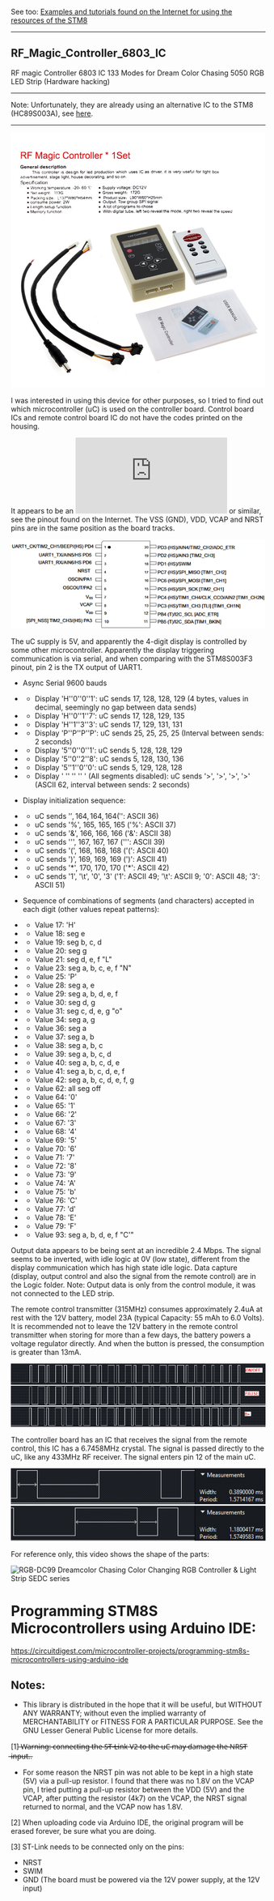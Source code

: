 See too: [Examples and tutorials found on the Internet for using the resources of the STM8](https://github.com/rtek1000/STM8S-examples)

----------

## RF_Magic_Controller_6803_IC
RF magic Controller 6803 IC 133 Modes for Dream Color Chasing 5050 RGB LED Strip (Hardware hacking)

--------

Note: Unfortunately, they are already using an alternative IC to the STM8 (HC89S003A), see [here](https://github.com/rtek1000/RF_Magic_Controller_6803_IC/tree/main/Non_STM8_Board).

--------

![alt text](https://raw.githubusercontent.com/rtek1000/RF_Magic_Controller_6803_IC/main/Description.jpg?raw=true)

I was interested in using this device for other purposes, so I tried to find out which microcontroller (uC) is used on the controller board. Control board ICs and remote control board IC do not have the codes printed on the housing.

It appears to be an ![STM8S103F3](https://www.st.com/en/microcontrollers-microprocessors/stm8s103f3.html) or similar, see the pinout found on the Internet. The VSS (GND), VDD, VCAP and NRST pins are in the same position as the board tracks.

![alt text](https://raw.githubusercontent.com/rtek1000/RF_Magic_Controller_6803_IC/main/STM8S103F3.png?raw=true)

The uC supply is 5V, and apparently the 4-digit display is controlled by some other microcontroller.
Apparently the display triggering communication is via serial, and when comparing with the STM8S003F3 pinout, pin 2 is the TX output of UART1.
- Async Serial 9600 bauds
- - Display 'H''0''0''1': uC sends 17, 128, 128, 129 (4 bytes, values in decimal, seemingly no gap between data sends)
- - Display 'H''0''1''7': uC sends 17, 128, 129, 135
- - Display 'H''1''3''3': uC sends 17, 129, 131, 131
- - Display 'P''P''P''P': uC sends 25, 25, 25, 25 (Interval between sends: 2 seconds)
- - Display '5''0''0''1': uC sends 5, 128, 128, 129
- - Display '5''0''2''8': uC sends 5, 128, 130, 136
- - Display '5''1''0''0': uC sends 5, 129, 128, 128
- - Display ' '' '' '' ' (All segments disabled): uC sends '>', '>', '>', '>' (ASCII 62, interval between sends: 2 seconds) 

- Display initialization sequence:
- - uC sends '$', 164, 164, 164 ('$': ASCII 36)
- - uC sends '%', 165, 165, 165 ('%': ASCII 37)
- - uC sends '&', 166, 166, 166 ('&': ASCII 38)
- - uC sends ''', 167, 167, 167 (''': ASCII 39)
- - uC sends '(', 168, 168, 168 ('(': ASCII 40)
- - uC sends ')', 169, 169, 169 (')': ASCII 41)
- - uC sends '\*', 170, 170, 170 ('\*': ASCII 42)
- - uC sends '1', '\t', '0', '3' ('1': ASCII 49; '\t': ASCII 9; '0': ASCII 48; '3': ASCII 51)

- Sequence of combinations of segments (and characters) accepted in each digit (other values repeat patterns):
- - Value 17: 'H'
- - Value 18: seg e
- - Value 19: seg b, c, d
- - Value 20: seg g
- - Value 21: seg d, e, f "L"
- - Value 23: seg a, b, c, e, f "N"
- - Value 25: 'P'
- - Value 28: seg a, e
- - Value 29: seg a, b, d, e, f
- - Value 30: seg d, g
- - Value 31: seg c, d, e, g "o"
- - Value 34: seg a, g
- - Value 36: seg a
- - Value 37: seg a, b
- - Value 38: seg a, b, c
- - Value 39: seg a, b, c, d
- - Value 40: seg a, b, c, d, e
- - Value 41: seg a, b, c, d, e, f
- - Value 42: seg a, b, c, d, e, f, g
- - Value 62: all seg off
- - Value 64: '0'
- - Value 65: '1'
- - Value 66: '2'
- - Value 67: '3'
- - Value 68: '4'
- - Value 69: '5'
- - Value 70: '6'
- - Value 71: '7'
- - Value 72: '8'
- - Value 73: '9'
- - Value 74: 'A'
- - Value 75: 'b'
- - Value 76: 'C'
- - Value 77: 'd'
- - Value 78: 'E'
- - Value 79: 'F'
- - Value 93: seg a, b, d, e, f "C'"

Output data appears to be being sent at an incredible 2.4 Mbps. The signal seems to be inverted, with idle logic at 0V (low state), different from the display communication which has high state idle logic. Data capture (display, output control and also the signal from the remote control) are in the Logic folder. Note: Output data is only from the control module, it was not connected to the LED strip.

The remote control transmitter (315MHz) consumes approximately 2.4uA at rest with the 12V battery, model 23A (typical Capacity: 55 mAh to 6.0 Volts). It is recommended not to leave the 12V battery in the remote control transmitter when storing for more than a few days, the battery powers a voltage regulator directly. And when the button is pressed, the consumption is greater than 13mA. 

![alt text](https://raw.githubusercontent.com/rtek1000/RF_Magic_Controller_6803_IC/main/Remote_control.png?raw=true)

The controller board has an IC that receives the signal from the remote control, this IC has a 6.7458MHz crystal. The signal is passed directly to the uC, like any 433MHz RF receiver. The signal enters pin 12 of the main uC.

![alt text](https://raw.githubusercontent.com/rtek1000/RF_Magic_Controller_6803_IC/main/Remote_control2.png?raw=true)

For reference only, this video shows the shape of the parts:

![RGB-DC99 Dreamcolor Chasing Color Changing RGB Controller & Light Strip SEDC series](https://www.youtube.com/watch?v=fhb3GJJXOHg)

# Programming STM8S Microcontrollers using Arduino IDE:

https://circuitdigest.com/microcontroller-projects/programming-stm8s-microcontrollers-using-arduino-ide


## Notes:
- This library is distributed in the hope that it will be useful, but WITHOUT ANY WARRANTY; without even the implied warranty of MERCHANTABILITY or FITNESS FOR A PARTICULAR PURPOSE. See the GNU Lesser General Public License for more details.

[1]  ̶W̶a̶r̶n̶i̶n̶g̶:̶ ̶c̶o̶n̶n̶e̶c̶t̶i̶n̶g̶ ̶t̶h̶e̶ ̶S̶T̶-̶L̶i̶n̶k̶ ̶V̶2̶ ̶t̶o̶ ̶t̶h̶e̶ ̶u̶C̶ ̶m̶a̶y̶ ̶d̶a̶m̶a̶g̶e̶ ̶t̶h̶e̶ ̶N̶R̶S̶T̶ ̶i̶n̶p̶u̶t̶.̶.
- For some reason the NRST pin was not able to be kept in a high state (5V) via a pull-up resistor. I found that there was no 1.8V on the VCAP pin, I tried putting a pull-up resistor between the VDD (5V) and the VCAP, after putting the resistor (4k7) on the VCAP, the NRST signal returned to normal, and the VCAP now has 1.8V.

[2] When uploading code via Arduino IDE, the original program will be erased forever, be sure what you are doing.

[3] ST-Link needs to be connected only on the pins:
- NRST
- SWIM
- GND
(The board must be powered via the 12V power supply, at the 12V input)


